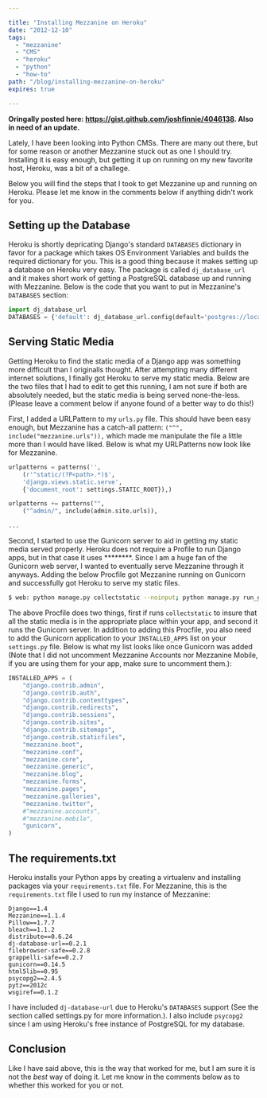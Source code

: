 ```yaml
---

title: "Installing Mezzanine on Heroku"
date: "2012-12-10"
tags:
  - "mezzanine"
  - "CMS"
  - "heroku"
  - "python"
  - "how-to"
path: "/blog/installing-mezzanine-on-heroku"
expires: true

---
```


**Oringally posted here: <https://gist.github.com/joshfinnie/4046138>. Also in need of an update.**

Lately, I have been looking into Python CMSs. There are many out there, but for some reason or another Mezzanine stuck out as one I should try. Installing it is easy enough, but getting it up on running on my new favorite host, Heroku, was a bit of a challege.

Below you will find the steps that I took to get Mezzanine up and running on Heroku. Please let me know in the comments below if anything didn't work for you.

## Setting up the Database

Heroku is shortly depricating Django's standard `DATABASES` dictionary in favor for a package which takes OS Environment Variables and builds the required dictionary for you. This is a good thing because it makes setting up a database on Heroku very easy. The package is called `dj_database_url` and it makes short work of getting a PostgreSQL database up and running with Mezzanine. Below is the code that you want to put in Mezzanine's `DATABASES` section:

```python
import dj_database_url
DATABASES = {'default': dj_database_url.config(default='postgres://localhost')}
```

## Serving Static Media

Getting Heroku to find the static media of a Django app was something more difficult than I originalls thought. After attempting many different internet solutions, I finally got Heroku to serve my static media. Below are the two files that I had to edit to get this running, I am not sure if both are absolutely needed, but the static media is being served none-the-less. (Please leave a comment below if anyone found of a better way to do this!)

First, I added a URLPattern to my `urls.py` file. This should have been easy enough, but Mezzanine has a catch-all pattern: `("^", include("mezzanine.urls")),` which made me manipulate the file a little more than I would have liked. Below is what my URLPatterns now look like for Mezzanine.

```python
urlpatterns = patterns('',
    (r'^static/(?P<path>.*)$',
    'django.views.static.serve',
    {'document_root': settings.STATIC_ROOT}),)

urlpatterns += patterns("",
    ("^admin/", include(admin.site.urls)),

...
```

Second, I started to use the Gunicorn server to aid in getting my static media served properly. Heroku does not require a Profile to run Django apps, but in that case it uses ********. Since I am a huge fan of the Gunicorn web server, I wanted to eventually serve Mezzanine through it anyways. Adding the below Procfile got Mezzanine running on Gunicorn and successfully got Heroku to serve my static files.

```bash
$ web: python manage.py collectstatic --noinput; python manage.py run_gunicorn -b 0.0.0.0:$PORT
```

 The above Procfile does two things, first if runs `collectstatic` to insure that all the static media is in the appropriate place within your app, and second it runs the Gunicorn server. In addition to adding this Procfile, you also need to add the Gunicorn application to your `INSTALLED_APPS` list on your `settings.py` file. Below is what my list looks like once Gunicorn was added (Note that I did not uncomment Mezzanine Accounts nor Mezzanine Mobile, if you are using them for your app, make sure to uncomment them.):

```python
INSTALLED_APPS = (
    "django.contrib.admin",
    "django.contrib.auth",
    "django.contrib.contenttypes",
    "django.contrib.redirects",
    "django.contrib.sessions",
    "django.contrib.sites",
    "django.contrib.sitemaps",
    "django.contrib.staticfiles",
    "mezzanine.boot",
    "mezzanine.conf",
    "mezzanine.core",
    "mezzanine.generic",
    "mezzanine.blog",
    "mezzanine.forms",
    "mezzanine.pages",
    "mezzanine.galleries",
    "mezzanine.twitter",
    #"mezzanine.accounts",
    #"mezzanine.mobile",
    "gunicorn",
)
```

## The requirements.txt

Heroku installs your Python apps by creating a virtualenv and installing packages via your `requirements.txt` file. For Mezzanine, this is the `requirements.txt` file I used to run my instance of Mezzanine:

```
Django==1.4
Mezzanine==1.1.4
Pillow==1.7.7
bleach==1.1.2
distribute==0.6.24
dj-database-url==0.2.1
filebrowser-safe==0.2.8
grappelli-safe==0.2.7
gunicorn==0.14.5
html5lib==0.95
psycopg2==2.4.5
pytz==2012c
wsgiref==0.1.2
```

I have included `dj-database-url` due to Heroku's `DATABASES` support (See the section called settings.py for more information.). I also include `psycopg2` since I am using Heroku's free instance of PostgreSQL for my database.

## Conclusion

Like I have said above, this is the way that worked for me, but I am sure it is not the _best_ way of doing it. Let me know in the comments below as to whether this worked for you or not.
